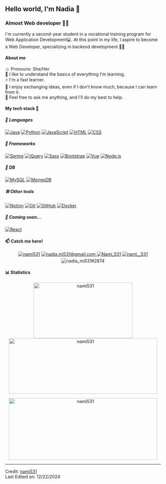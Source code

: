 ## Hello world, I'm Nadia 👋


### Almost Web developer 🙈🌐

I'm currently a second-year student in a vocational training program for Web Application Development💻. At this point in my life, I aspire to become a Web Developer, specializing in backend development 👥✨

#### About me
☺️ Pronouns: She/Her  
🌌 I like to understand the basics of everything I'm learning.  
⚡ I'm a fast learner.  
💬 I enjoy exchanging ideas, even if I don’t know much, because I can learn from it.  
🌱 Feel free to ask me anything, and I'll do my best to help.  
  
#### My tech stack 🚀

##### 📝 Languages  
[![Java](https://skillicons.dev/icons?i=java&theme=light)](https://www.oracle.com/java/)
[![Python](https://skillicons.dev/icons?i=python&theme=light)](https://www.python.org/)
[![JavaScript](https://skillicons.dev/icons?i=js&theme=light)](https://developer.mozilla.org/en-US/docs/Web/JavaScript)
[![HTML](https://skillicons.dev/icons?i=html&theme=light)](https://developer.mozilla.org/en-US/docs/Web/HTML)
[![CSS](https://skillicons.dev/icons?i=css&theme=light)](https://developer.mozilla.org/en-US/docs/Web/CSS)

##### 🔧 Frameworks
[![Spring](https://skillicons.dev/icons?i=spring&theme=light)](https://spring.io/)
[![jQuery](https://skillicons.dev/icons?i=jquery&theme=light)](https://jquery.com/)
[![Sass](https://skillicons.dev/icons?i=sass&theme=light)](https://sass-lang.com/) 
[![Bootstrap](https://skillicons.dev/icons?i=bootstrap&theme=light)](https://getbootstrap.com/)
[![Vue](https://skillicons.dev/icons?i=vue&theme=light)](https://vuejs.org/)
[![Node.js](https://skillicons.dev/icons?i=nodejs&theme=light)](https://nodejs.org/)

##### 💾 DB
[![MySQL](https://skillicons.dev/icons?i=mysql&theme=light)](https://www.mysql.com/)
[![MongoDB](https://skillicons.dev/icons?i=mongodb&theme=light)](https://www.mongodb.com/)

##### 🛠️ Other tools
[![Notion](https://skillicons.dev/icons?i=notion&theme=light)](https://www.notion.so/)
[![Git](https://skillicons.dev/icons?i=git&theme=light)](https://git-scm.com/)
[![GitHub](https://skillicons.dev/icons?i=github&theme=light)](https://github.com/)
[![Docker](https://skillicons.dev/icons?i=docker&theme=light)](https://www.docker.com/)

##### 🌟 Coming soon...
[![React](https://skillicons.dev/icons?i=react&theme=light)](https://reactjs.org)


#### 📫 Catch me here!
<p align="center">
  <a href="https://www.linkedin.com/in/nami531" target="_blank"><img src="https://img.shields.io/badge/LinkedIn-0077B5?style=for-the-badge&logo=linkedin&logoColor=white" alt="nami531" /></a>
  <a href="mailto:nadia.mi531@gmail.com" target="_blank">
  <img src="https://img.shields.io/badge/Gmail-D14836?style=for-the-badge&logo=gmail&logoColor=white" alt=nadia.mi531@gmail.com mail style="margin-bottom: 5px;" />
  </a>
  <a href="https://x.com/Nami_531" target="_blank"><img src="https://img.shields.io/badge/X-1DA1F2?style=for-the-badge&logo=X&logoColor=white" alt="Nami_531" /></a>
  <a href="https://www.instagram.com/nami__531/" target="_blank"><img src="https://img.shields.io/badge/Instagram-E4405F?style=for-the-badge&logo=instagram&logoColor=white" alt="nami__531" /></a>
  <img src="https://img.shields.io/badge/nadia_mi-7289DA?style=for-the-badge&logo=discord&logoColor=white" alt="nadia_mi531#2874" />
</p>



#### 📊 Statistics
<p align="center">
  <img src="https://github-readme-stats.vercel.app/api/top-langs?username=nami531&show_icons=true&locale=en&bg_color=0d1117&text_color=ffffff&layout=compact" 
       alt="nami531" 
       style="width: 20rem; height: 180px;" />
  <img src="https://github-readme-stats.vercel.app/api?username=nami531&show_icons=true&locale=en&bg_color=0d1117&text_color=ffffff&repo=convoychat" 
       alt="nami531" 
       style="width: 480px; height: 180px;" />
</p>

<p align="center">
  <img src="https://github-readme-streak-stats.herokuapp.com/?user=nami531&theme=dark&background=0d1117&date_format=M%20j%5B%2C%20Y%5D" 
       alt="nami531" 
       style="width: 30rem; height: 200px;" />
</p>

------
Credit: [nami531](https://github.com/nami531)  
Last Edited on: 12/22/2024

